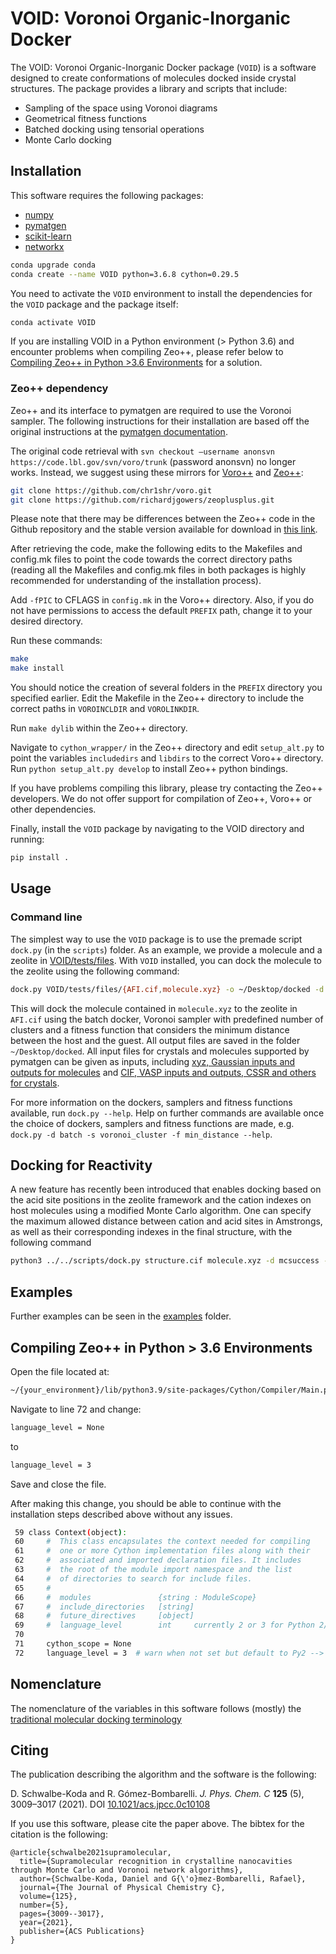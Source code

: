 # VOID: Voronoi Organic-Inorganic Docker

The VOID: Voronoi Organic-Inorganic Docker package (`VOID`) is a software designed to create conformations of molecules docked inside crystal structures. The package provides a library and scripts that include:
 - Sampling of the space using Voronoi diagrams
 - Geometrical fitness functions
 - Batched docking using tensorial operations
 - Monte Carlo docking

## Installation

This software requires the following packages:
- [numpy](https://numpy.org/)
- [pymatgen](https://pymatgen.org)
- [scikit-learn](https://scikit-learn.org/stable/)
- [networkx](https://networkx.github.io/)

```bash
conda upgrade conda
conda create --name VOID python=3.6.8 cython=0.29.5
```

You need to activate the `VOID` environment to install the dependencies for the `VOID` package and the package itself:

```bash
conda activate VOID
```

If you are installing VOID in a Python environment (> Python 3.6) and encounter problems when compiling Zeo++, please refer below to [Compiling Zeo++ in Python >3.6 Environments](#compiling-zeo) for a solution.

### Zeo++ dependency

Zeo++ and its interface to pymatgen are required to use the Voronoi sampler. The following instructions for their installation are based off the original instructions at the [pymatgen documentation](https://pymatgen.org/pymatgen.io.zeopp.html#zeo-installation-steps). 

The original code retrieval with  `svn checkout –username anonsvn https://code.lbl.gov/svn/voro/trunk` (password anonsvn) no longer works. Instead, we suggest using these mirrors for [Voro++](https://github.com/chr1shr/voro) and [Zeo++](https://github.com/richardjgowers/zeoplusplus):

```bash
git clone https://github.com/chr1shr/voro.git
git clone https://github.com/richardjgowers/zeoplusplus.git
```

Please note that there may be differences between the Zeo++ code in the Github repository and the stable version available for download in [this link](http://www.maciejharanczyk.info/Zeopp/). 

After retrieving the code, make the following edits to the Makefiles and config.mk files to point the code towards the correct directory paths (reading all the Makefiles and config.mk files in both packages is highly recommended for understanding of the installation process).

Add `-fPIC` to CFLAGS in `config.mk` in the Voro++ directory. Also, if you do not have permissions to access the default `PREFIX` path, change it to your desired directory.

Run these commands:

```bash
make
make install
```

You should notice the creation of several folders in the `PREFIX` directory you specified earlier. Edit the Makefile in the Zeo++ directory to include the correct paths in `VOROINCLDIR` and `VOROLINKDIR`. 

Run `make dylib` within the Zeo++ directory.

Navigate to `cython_wrapper/` in the Zeo++ directory and edit `setup_alt.py` to point the variables `includedirs` and `libdirs` to the correct Voro++ directory. Run `python setup_alt.py develop` to install Zeo++ python bindings.

If you have problems compiling this library, please try contacting the Zeo++ developers. We do not offer support for compilation of Zeo++, Voro++ or other dependencies.

Finally, install the `VOID` package by navigating to the VOID directory and running:

```bash
pip install .
```

## Usage

### Command line
The simplest way to use the `VOID` package is to use the premade script `dock.py` (in the `scripts`) folder. As an example, we provide a molecule and a zeolite in [VOID/tests/files](VOID/tests/files). With `VOID` installed, you can dock the molecule to the zeolite using the following command:

```bash
dock.py VOID/tests/files/{AFI.cif,molecule.xyz} -o ~/Desktop/docked -d batch -s voronoi_cluster -f min_distance
```

This will dock the molecule contained in `molecule.xyz` to the zeolite in `AFI.cif` using the batch docker, Voronoi sampler with predefined number of clusters and a fitness function that considers the minimum distance between the host and the guest. All output files are saved in the folder `~/Desktop/docked`. All input files for crystals and molecules supported by pymatgen can be given as inputs, including [xyz, Gaussian inputs and outputs for molecules](https://pymatgen.org/pymatgen.core.structure.html#pymatgen.core.structure.IMolecule.from_file) and [CIF, VASP inputs and outputs, CSSR and others for crystals](https://pymatgen.org/pymatgen.core.structure.html#pymatgen.core.structure.IStructure.from_file).

For more information on the dockers, samplers and fitness functions available, run `dock.py --help`. Help on further commands are available once the choice of dockers, samplers and fitness functions are made, e.g. `dock.py -d batch -s voronoi_cluster -f min_distance --help`.

## Docking for Reactivity
A new feature has recently been introduced that enables docking based on the acid site positions in the zeolite framework and the cation indexes on host molecules using a modified Monte Carlo algorithm. One can specify the maximum allowed distance between cation and acid sites in Amstrongs, as well as their corresponding indexes in the final structure, with the following command

```bash
python3 ../../scripts/dock.py structure.cif molecule.xyz -d mcsuccess -s random -f min_catan_distance -o ~/Desktop/mcdocked --threshold_catan 3 --cation_indexes 1 --acid_sites 2,3,4,5
```

## Examples

Further examples can be seen in the [examples](examples/README.md) folder.

<a id="compiling-zeo"></a>
## Compiling Zeo++ in Python > 3.6 Environments

Open the file located at:

```bash
~/{your_environment}/lib/python3.9/site-packages/Cython/Compiler/Main.py
```

Navigate to line 72 and change:

```bash
language_level = None
```

to

```bash
language_level = 3
```

Save and close the file.

After making this change, you should be able to continue with the installation steps described above without any issues.

```bash
 59 class Context(object):
 60     #  This class encapsulates the context needed for compiling
 61     #  one or more Cython implementation files along with their
 62     #  associated and imported declaration files. It includes
 63     #  the root of the module import namespace and the list
 64     #  of directories to search for include files.
 65     #
 66     #  modules               {string : ModuleScope}
 67     #  include_directories   [string]
 68     #  future_directives     [object]
 69     #  language_level        int     currently 2 or 3 for Python 2/3
 70 
 71     cython_scope = None
 72     language_level = 3  # warn when not set but default to Py2 --> change None to 3
```


## Nomenclature

The nomenclature of the variables in this software follows (mostly) the [traditional molecular docking terminology](https://en.wikipedia.org/wiki/Docking_(molecular))

## Citing

The publication describing the algorithm and the software is the following:


D. Schwalbe-Koda and R. Gómez-Bombarelli. _J. Phys. Chem. C_ **125** (5), 3009–3017 (2021). DOI [10.1021/acs.jpcc.0c10108](https://doi.org/10.1021/acs.jpcc.0c10108)

If you use this software, please cite the paper above. The bibtex for the citation is the following:

```
@article{schwalbe2021supramolecular,
  title={Supramolecular recognition in crystalline nanocavities through Monte Carlo and Voronoi network algorithms},
  author={Schwalbe-Koda, Daniel and G{\'o}mez-Bombarelli, Rafael},
  journal={The Journal of Physical Chemistry C},
  volume={125},
  number={5},
  pages={3009--3017},
  year={2021},
  publisher={ACS Publications}
}
```
